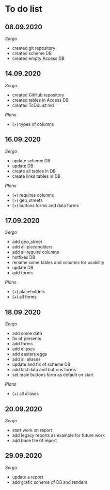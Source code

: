 # To do list


## 08.09.2020

*Sergo*

- created git repository
- created scheme DB
- created empty Access DB

## 14.09.2020

*Sergo*

- created GitHub repository
- created tables in Access DB
- created ToDoList.md

*Plans*

- (+) types of columns

## 16.09.2020

*Sergo*

- update scheme DB
- update DB
- create all tables in DB
- create links tables in DB

*Plans*

- (+) requires columns
- (+) geo_streets
- (+) buttons forms and data forms

## 17.09.2020

*Sergo*

- add geo_street
- add all placeholders
- add all require columns
- hotfixes DB
- rename some tables and columns for usability
- update DB
- add forms

*Plans*

- (+) placeholders
- (+) all forms

## 18.09.2020

*Sergo*

- add some data
- fix of persents
- add forms
- add aliases
- add easters eggs
- add all aliases
- update and fix of scheme DB
- add last data and buttons forms
- set main buttons form as default on start

*Plans*

- (+) all aliases

## 20.09.2020

*Sergo*

- start work on report
- add legacy reports as example for future work
- add base file of report

## 29.09.2020

*Sergo*

- update a report
- add grafic scheme of DB and renders
